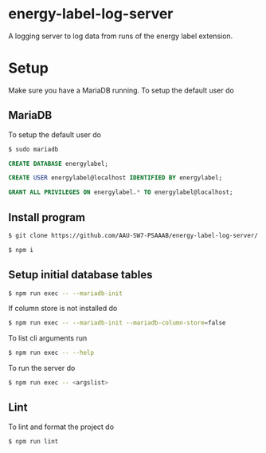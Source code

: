 # energy-label-log-server

A logging server to log data from runs of the energy label extension.

# Setup

Make sure you have a MariaDB running. To setup the default user do

## MariaDB

To setup the default user do

```bash
$ sudo mariadb
```

```SQL
CREATE DATABASE energylabel;
```

```SQL
CREATE USER energylabel@localhost IDENTIFIED BY energylabel;
```

```SQL
GRANT ALL PRIVILEGES ON energylabel.* TO energylabel@localhost;

```

## Install program

```bash
$ git clone https://github.com/AAU-SW7-PSAAAB/energy-label-log-server/
```

```bash
$ npm i
```

## Setup initial database tables

```bash
$ npm run exec -- --mariadb-init
```

If column store is not installed do

```bash
$ npm run exec -- --mariadb-init --mariadb-column-store=false
```

To list cli arguments run

```bash
$ npm run exec -- --help
```

To run the server do

```bash
$ npm run exec -- <argslist>
```

## Lint

To lint and format the project do

```bash
$ npm run lint
```
